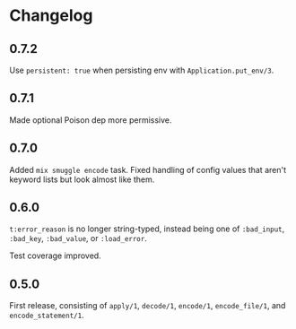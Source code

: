 # Changelog

## 0.7.2

Use `persistent: true` when persisting env with `Application.put_env/3`.

## 0.7.1

Made optional Poison dep more permissive.

## 0.7.0

Added `mix smuggle encode` task.  Fixed handling of config values
that aren't keyword lists but look almost like them.

## 0.6.0

`t:error_reason` is no longer string-typed, instead being one of
`:bad_input`, `:bad_key`, `:bad_value`, or `:load_error`.

Test coverage improved.

## 0.5.0

First release, consisting of `apply/1`, `decode/1`, `encode/1`,
`encode_file/1`, and `encode_statement/1`.
